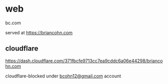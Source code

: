 # web
bc.com

served at https://briancohn.com

## cloudflare
https://dash.cloudflare.com/371fbcfe9713cc7ea9cddc6a06e44298/briancohn.com

cloudflare-blocked under bcohn12@gmail.com account
